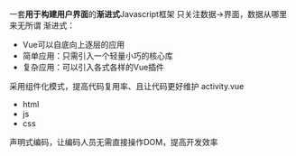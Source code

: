 一套**用于构建用户界面**的**渐进式**Javascript框架
只关注数据->界面，数据从哪里来无所谓
渐进式：
- Vue可以自底向上逐层的应用
- 简单应用：只需引入一个轻量小巧的核心库
- 复杂应用：可以引入各式各样的Vue插件

采用组件化模式，提高代码复用率、且让代码更好维护
activity.vue
- html
- js
- css

声明式编码，让编码人员无需直接操作DOM，提高开发效率

